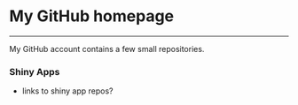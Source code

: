 
# My GitHub homepage

***


My GitHub account contains a few small repositories.

### Shiny Apps
* links to shiny app repos?





